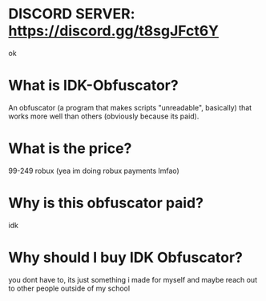 # DISCORD SERVER: https://discord.gg/t8sgJFct6Y
ok
# What is IDK-Obfuscator?
An obfuscator (a program that makes scripts "unreadable", basically) that works more well than others (obviously because its paid).
# What is the price?
99-249 robux (yea im doing robux payments lmfao)
# Why is this obfuscator paid?
idk
# Why should I buy IDK Obfuscator?
you dont have to, its just something i made for myself and maybe reach out to other people outside of my school
